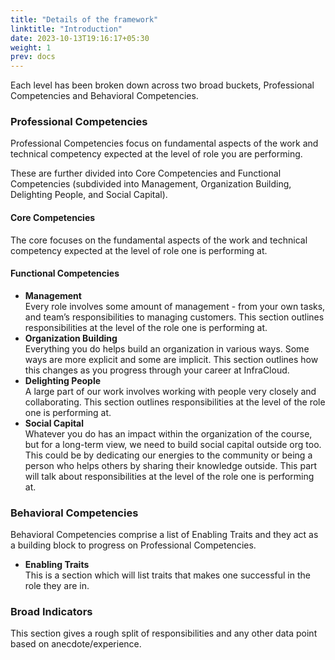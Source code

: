 ```yaml
---
title: "Details of the framework"
linktitle: "Introduction"
date: 2023-10-13T19:16:17+05:30
weight: 1
prev: docs
---
```


Each level has been broken down across two broad buckets, Professional Competencies and Behavioral Competencies.

### Professional Competencies
Professional Competencies focus on fundamental aspects of the work and technical competency expected at the level of role you are performing.

These are further divided into Core Competencies and Functional Competencies (subdivided into Management, Organization Building, Delighting People, and Social Capital).

#### Core Competencies
The core focuses on the fundamental aspects of the work and technical competency expected at the level of role one is performing at.

#### Functional Competencies 
* **Management**  
  Every role involves some amount of management - from your own tasks, and team’s responsibilities to managing customers. This section outlines responsibilities at the level of the role one is performing at.
* **Organization Building**  
  Everything you do helps build an organization in various ways. Some ways are more explicit and some are implicit. This section outlines how this changes as you progress through your career at InfraCloud.
* **Delighting People**  
  A large part of our work involves working with people very closely and collaborating. This section outlines responsibilities at the level of the role one is performing at.
* **Social Capital**  
  Whatever you do has an impact within the organization of the course, but for a long-term view, we need to build social capital outside org too. This could be by dedicating our energies to the community or being a person who helps others by sharing their knowledge outside. This part will talk about responsibilities at the level of the role one is performing at.

### Behavioral Competencies
Behavioral Competencies comprise a list of Enabling Traits and they act as a building block to progress on Professional Competencies.

* **Enabling Traits**  
  This is a section which will list traits that makes one successful in the role they are in.

### Broad Indicators
This section gives a rough split of responsibilities and any other data point based on anecdote/experience.
